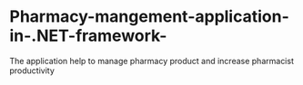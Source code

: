 # Pharmacy-mangement-application-in-.NET-framework-
 The application help to  manage pharmacy product and increase pharmacist productivity 
